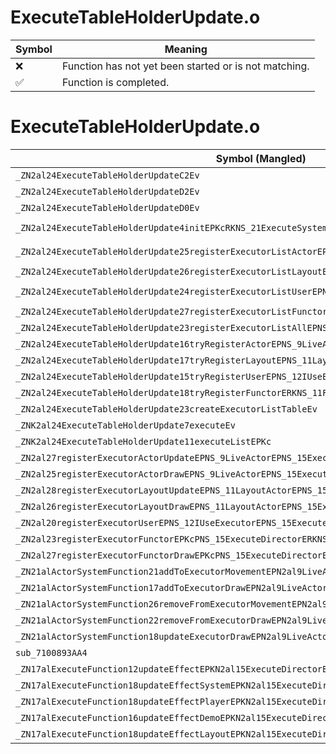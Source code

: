 # ExecuteTableHolderUpdate.o
| Symbol | Meaning 
| ------------- | ------------- 
| :x: | Function has not yet been started or is not matching. 
| :white_check_mark: | Function is completed. 


# ExecuteTableHolderUpdate.o
| Symbol (Mangled) | Symbol (Demangled) | Decompiled? |
| ------------- |  ------------- | ------------- |
| `_ZN2al24ExecuteTableHolderUpdateC2Ev` | `al::ExecuteTableHolderUpdate::ExecuteTableHolderUpdate(void)` | :white_check_mark: |
| `_ZN2al24ExecuteTableHolderUpdateD2Ev` | `al::ExecuteTableHolderUpdate::~ExecuteTableHolderUpdate()` | :white_check_mark: |
| `_ZN2al24ExecuteTableHolderUpdateD0Ev` | `al::ExecuteTableHolderUpdate::~ExecuteTableHolderUpdate()` | :white_check_mark: |
| `_ZN2al24ExecuteTableHolderUpdate4initEPKcRKNS_21ExecuteSystemInitInfoEPKNS_12ExecuteOrderEi` | `al::ExecuteTableHolderUpdate::init(char const*,al::ExecuteSystemInitInfo const&,al::ExecuteOrder const*,int)` | :white_check_mark: |
| `_ZN2al24ExecuteTableHolderUpdate25registerExecutorListActorEPNS_28ExecutorListActorExecuteBaseE` | `al::ExecuteTableHolderUpdate::registerExecutorListActor(al::ExecutorListActorExecuteBase *)` | :white_check_mark: |
| `_ZN2al24ExecuteTableHolderUpdate26registerExecutorListLayoutEPNS_24ExecutorListLayoutUpdateE` | `al::ExecuteTableHolderUpdate::registerExecutorListLayout(al::ExecutorListLayoutUpdate *)` | :white_check_mark: |
| `_ZN2al24ExecuteTableHolderUpdate24registerExecutorListUserEPNS_30ExecutorListIUseExecutorUpdateE` | `al::ExecuteTableHolderUpdate::registerExecutorListUser(al::ExecutorListIUseExecutorUpdate *)` | :white_check_mark: |
| `_ZN2al24ExecuteTableHolderUpdate27registerExecutorListFunctorEPNS_19ExecutorListFunctorE` | `al::ExecuteTableHolderUpdate::registerExecutorListFunctor(al::ExecutorListFunctor *)` | :white_check_mark: |
| `_ZN2al24ExecuteTableHolderUpdate23registerExecutorListAllEPNS_16ExecutorListBaseE` | `al::ExecuteTableHolderUpdate::registerExecutorListAll(al::ExecutorListBase *)` | :white_check_mark: |
| `_ZN2al24ExecuteTableHolderUpdate16tryRegisterActorEPNS_9LiveActorEPKc` | `al::ExecuteTableHolderUpdate::tryRegisterActor(al::LiveActor *,char const*)` | :white_check_mark: |
| `_ZN2al24ExecuteTableHolderUpdate17tryRegisterLayoutEPNS_11LayoutActorEPKc` | `al::ExecuteTableHolderUpdate::tryRegisterLayout(al::LayoutActor *,char const*)` | :white_check_mark: |
| `_ZN2al24ExecuteTableHolderUpdate15tryRegisterUserEPNS_12IUseExecutorEPKc` | `al::ExecuteTableHolderUpdate::tryRegisterUser(al::IUseExecutor *,char const*)` | :white_check_mark: |
| `_ZN2al24ExecuteTableHolderUpdate18tryRegisterFunctorERKNS_11FunctorBaseEPKc` | `al::ExecuteTableHolderUpdate::tryRegisterFunctor(al::FunctorBase const&,char const*)` | :white_check_mark: |
| `_ZN2al24ExecuteTableHolderUpdate23createExecutorListTableEv` | `al::ExecuteTableHolderUpdate::createExecutorListTable(void)` | :white_check_mark: |
| `_ZNK2al24ExecuteTableHolderUpdate7executeEv` | `al::ExecuteTableHolderUpdate::execute(void)const` | :white_check_mark: |
| `_ZNK2al24ExecuteTableHolderUpdate11executeListEPKc` | `al::ExecuteTableHolderUpdate::executeList(char const*)const` | :white_check_mark: |
| `_ZN2al27registerExecutorActorUpdateEPNS_9LiveActorEPNS_15ExecuteDirectorEPKc` | `al::registerExecutorActorUpdate(al::LiveActor *,al::ExecuteDirector *,char const*)` | :white_check_mark: |
| `_ZN2al25registerExecutorActorDrawEPNS_9LiveActorEPNS_15ExecuteDirectorEPKc` | `al::registerExecutorActorDraw(al::LiveActor *,al::ExecuteDirector *,char const*)` | :white_check_mark: |
| `_ZN2al28registerExecutorLayoutUpdateEPNS_11LayoutActorEPNS_15ExecuteDirectorEPKc` | `al::registerExecutorLayoutUpdate(al::LayoutActor *,al::ExecuteDirector *,char const*)` | :white_check_mark: |
| `_ZN2al26registerExecutorLayoutDrawEPNS_11LayoutActorEPNS_15ExecuteDirectorEPKc` | `al::registerExecutorLayoutDraw(al::LayoutActor *,al::ExecuteDirector *,char const*)` | :white_check_mark: |
| `_ZN2al20registerExecutorUserEPNS_12IUseExecutorEPNS_15ExecuteDirectorEPKc` | `al::registerExecutorUser(al::IUseExecutor *,al::ExecuteDirector *,char const*)` | :white_check_mark: |
| `_ZN2al23registerExecutorFunctorEPKcPNS_15ExecuteDirectorERKNS_11FunctorBaseE` | `al::registerExecutorFunctor(char const*,al::ExecuteDirector *,al::FunctorBase const&)` | :white_check_mark: |
| `_ZN2al27registerExecutorFunctorDrawEPKcPNS_15ExecuteDirectorERKNS_11FunctorBaseE` | `al::registerExecutorFunctorDraw(char const*,al::ExecuteDirector *,al::FunctorBase const&)` | :white_check_mark: |
| `_ZN21alActorSystemFunction21addToExecutorMovementEPN2al9LiveActorE` | `alActorSystemFunction::addToExecutorMovement(al::LiveActor *)` | :white_check_mark: |
| `_ZN21alActorSystemFunction17addToExecutorDrawEPN2al9LiveActorE` | `alActorSystemFunction::addToExecutorDraw(al::LiveActor *)` | :white_check_mark: |
| `_ZN21alActorSystemFunction26removeFromExecutorMovementEPN2al9LiveActorE` | `alActorSystemFunction::removeFromExecutorMovement(al::LiveActor *)` | :white_check_mark: |
| `_ZN21alActorSystemFunction22removeFromExecutorDrawEPN2al9LiveActorE` | `alActorSystemFunction::removeFromExecutorDraw(al::LiveActor *)` | :white_check_mark: |
| `_ZN21alActorSystemFunction18updateExecutorDrawEPN2al9LiveActorE` | `alActorSystemFunction::updateExecutorDraw(al::LiveActor *)` | :white_check_mark: |
| `sub_7100893AA4` | `` | :white_check_mark: |
| `_ZN17alExecuteFunction12updateEffectEPKN2al15ExecuteDirectorE` | `alExecuteFunction::updateEffect(al::ExecuteDirector const*)` | :white_check_mark: |
| `_ZN17alExecuteFunction18updateEffectSystemEPKN2al15ExecuteDirectorE` | `alExecuteFunction::updateEffectSystem(al::ExecuteDirector const*)` | :white_check_mark: |
| `_ZN17alExecuteFunction18updateEffectPlayerEPKN2al15ExecuteDirectorE` | `alExecuteFunction::updateEffectPlayer(al::ExecuteDirector const*)` | :white_check_mark: |
| `_ZN17alExecuteFunction16updateEffectDemoEPKN2al15ExecuteDirectorE` | `alExecuteFunction::updateEffectDemo(al::ExecuteDirector const*)` | :white_check_mark: |
| `_ZN17alExecuteFunction18updateEffectLayoutEPKN2al15ExecuteDirectorE` | `alExecuteFunction::updateEffectLayout(al::ExecuteDirector const*)` | :white_check_mark: |
